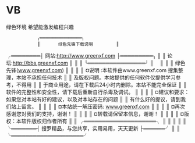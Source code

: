 # VB
绿色环境 希望能激发编程兴趣

                ╭════════════════╮
                ║       绿色先锋下载说明         ║ 
╭════════┤ 网站:http://www.greenxf.com ├═════════╮ ║ ║ 论坛:http://bbs.greenxf.com ║ ║ ║ ╰════════════════╯ ║ 　║ ║ ║ 绿色先锋(www.greenxf.com) ║ ║ ║
║ ¤说明 :本软件由www.greenxf.com 搜集整理，本站不承担任何技术 ║ ║ 及版权问题。本站提供的任何软件仅提供学习参考，不得用 ║ ║ 于商业用途，请在下载后24小时内删除。本站不能完全保证 ║ ║ 软件的完整性和安全性，请下载后重新自行杀毒及调试。 ║ ║ ║
║ ¤建议和要求：如果您对本站有好的建议，以及对本站存在的问题 ║ ║ 有什么好的提议，请到我们站上留言。 ║ ║ ║ ║ ¤本站统一解压密码: www.greenxf.com ║ ║ ║ ║ ¤再次感谢您对我们的支持，谢谢！ ║ ║ ║ ║ ¤转载请保留本信息，谢谢！	║
║ ║ ║ ¤版权：本软件版权归作者所有 ║ ║ ╭════════════════════╮ ║ ║ ║ ║ ║ ╰═══════┤ 搜罗精品，与您共享，实用易用，天天更新 ├══════╯ ║ ║ ╰════════════════════╯

